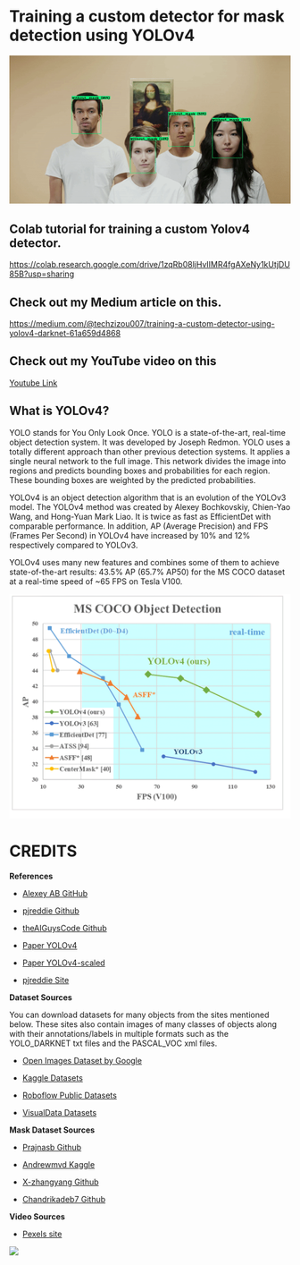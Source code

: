 # Training a custom detector for mask detection using YOLOv4

![](z.gif)

## Colab tutorial for training a custom Yolov4 detector. 

https://colab.research.google.com/drive/1zqRb08ljHvIIMR4fgAXeNy1kUtjDU85B?usp=sharing

## Check out my Medium article on this.

https://medium.com/@techzizou007/training-a-custom-detector-using-yolov4-darknet-61a659d4868

## Check out my YouTube video on this 

[Youtube Link](https://www.youtube.com)


## What is YOLOv4?
YOLO stands for You Only Look Once. YOLO is a state-of-the-art, real-time object detection system. It was developed by Joseph Redmon.
YOLO uses a totally different approach than other previous detection systems. It applies a single neural network to the full image. This network divides the image into regions and predicts bounding boxes and probabilities for each region. These bounding boxes are weighted by the predicted probabilities.

YOLOv4 is an object detection algorithm that is an evolution of the YOLOv3 model. The YOLOv4 method was created by Alexey Bochkovskiy, Chien-Yao Wang, and Hong-Yuan Mark Liao. It is twice as fast as EfficientDet with comparable performance. In addition, AP (Average Precision) and FPS (Frames Per Second) in YOLOv4 have increased by 10% and 12% respectively compared to YOLOv3.

YOLOv4 uses many new features and combines some of them to achieve state-of-the-art results: 43.5% AP (65.7% AP50) for the MS COCO dataset at a real-time speed of ~65 FPS on Tesla V100.

![](1b.png)


# **CREDITS**

   **References**
 
*    [Alexey AB GitHub ](https://github.com/AlexeyAB/darknet)

*    [pjreddie Github ](https://github.com/pjreddie/darknet)

*    [theAIGuysCode Github](https://github.com/theAIGuysCode/YOLOv4-Cloud-Tutorial) 

*    [Paper YOLOv4](https://arxiv.org/abs/2004.10934)

*    [Paper YOLOv4-scaled](https://arxiv.org/abs/2011.08036)

*    [pjreddie Site](https://pjreddie.com/darknet/yolo/)


   **Dataset Sources**

You can download datasets for many objects from the sites mentioned below. These sites also contain images of many classes of objects along with their annotations/labels in multiple formats such as the YOLO_DARKNET txt files and the PASCAL_VOC xml files.

*   [Open Images Dataset by Google](https://storage.googleapis.com/openimages/web/index.html)

*   [Kaggle Datasets](https://www.kaggle.com/datasets)

*   [Roboflow Public Datasets](https://public.roboflow.com/)

*   [VisualData Datasets](https://www.visualdata.io/discovery)


   **Mask Dataset Sources**

*   [Prajnasb Github](https://github.com/prajnasb/observations)

*   [Andrewmvd Kaggle](https://www.kaggle.com/andrewmvd/face-mask-detection)

*   [X-zhangyang Github](https://github.com/X-zhangyang/Real-World-Masked-Face-Dataset)

*   [Chandrikadeb7 Github](https://github.com/chandrikadeb7/Face-Mask-Detection)

   **Video Sources**
    
*   [Pexels site](https://www.pexels.com/)

![](video2.gif)


